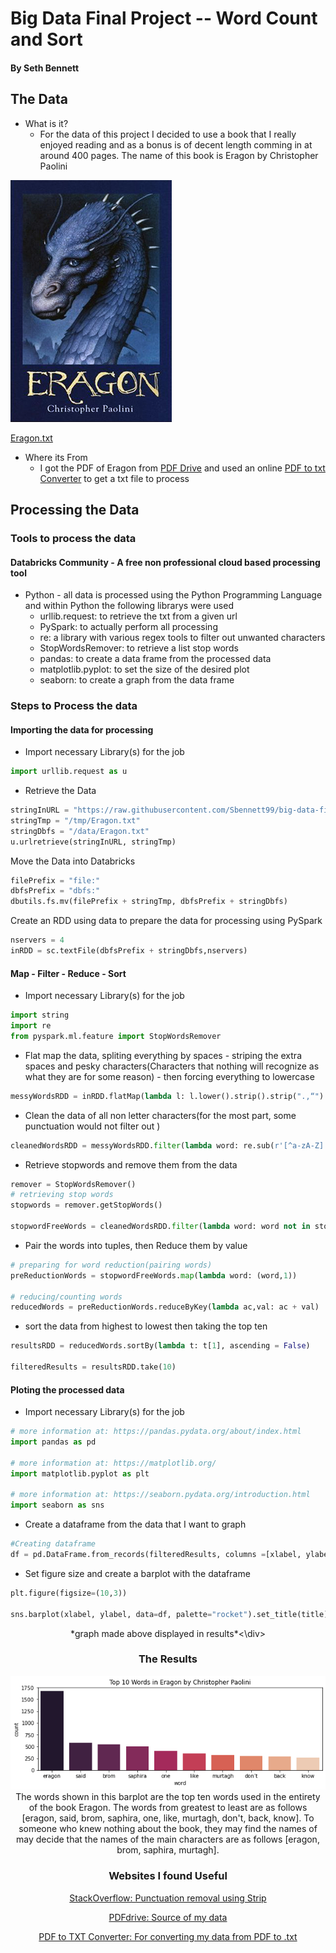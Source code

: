 # Big Data Final Project -- Word Count and Sort
#### By Seth Bennett

## The Data
- What is it?
  - For the data of this project I decided to use a book that I really enjoyed reading and as a bonus is of decent length comming in at around 400 pages. The name of this book is Eragon by Christopher Paolini

![](Eragon_book_cover.png)

[Eragon.txt](https://github.com/Sbennett99/big-data-final-project/blob/25e9e511d9bd818348fb2b9b5843ccdf6fa93500/Eragon.txt)
- Where its From
  - I got the PDF of Eragon from [PDF Drive](https://www.pdfdrive.com/eragon-d37470593.html) and used an online [PDF to txt Converter](https://www.zamzar.com/convert/pdf-to-txt/) to get a txt file to process

## Processing the Data
### Tools to process the data
####  Databricks Community - A free non professional cloud based processing tool
  - Python - all data is processed using the Python Programming Language and within Python the following librarys were used
    - urllib.request: to retrieve the txt from a given url
    - PySpark: to actually perform all processing
    - re: a library with various regex tools to filter out unwanted characters
    - StopWordsRemover: to retrieve a list stop words
    - pandas: to create a data frame from the processed data
    - matplotlib.pyplot: to set the size of the desired plot
    - seaborn: to create a graph from the data frame
### Steps to Process the data
#### Importing the data for processing
- Import necessary Library(s) for the job
```Python
import urllib.request as u
```
- Retrieve the Data
```Python
stringInURL = "https://raw.githubusercontent.com/Sbennett99/big-data-final-project/main/Eragon.txt"
stringTmp = "/tmp/Eragon.txt"
stringDbfs = "/data/Eragon.txt"
u.urlretrieve(stringInURL, stringTmp)
```
Move the Data into Databricks
```Python
filePrefix = "file:"
dbfsPrefix = "dbfs:"
dbutils.fs.mv(filePrefix + stringTmp, dbfsPrefix + stringDbfs)
```
Create an RDD using data to prepare the data for processing using PySpark
```Python
nservers = 4
inRDD = sc.textFile(dbfsPrefix + stringDbfs,nservers)
```
#### Map - Filter - Reduce - Sort
- Import necessary Library(s) for the job
```Python
import string
import re
from pyspark.ml.feature import StopWordsRemover
```
- Flat map the data, spliting everything by spaces - striping the extra spaces and pesky characters(Characters that nothing will recognize as what they are for some reason) - then forcing everything to lowercase
```Python
messyWordsRDD = inRDD.flatMap(lambda l: l.lower().strip().strip(".,“").strip(string.punctuation).split(" "))
```
- Clean the data of all non letter characters(for the most part, some punctuation would not filter out ) 
```Python
cleanedWordsRDD = messyWordsRDD.filter(lambda word: re.sub(r'[^a-zA-Z]' ,'',word))
```
- Retrieve stopwords and remove them from the data
```Python
remover = StopWordsRemover()
# retrieving stop words
stopwords = remover.getStopWords()

stopwordFreeWords = cleanedWordsRDD.filter(lambda word: word not in stopwords)
```
- Pair the words into tuples, then Reduce them by value
```Python
# preparing for word reduction(pairing words)
preReductionWords = stopwordFreeWords.map(lambda word: (word,1))

# reducing/counting words
reducedWords = preReductionWords.reduceByKey(lambda ac,val: ac + val)
```
- sort the data from highest to lowest then taking the top ten
```Python
resultsRDD = reducedWords.sortBy(lambda t: t[1], ascending = False)

filteredResults = resultsRDD.take(10)
```

#### Ploting the processed data
- Import necessary Library(s) for the job
```Python
# more information at: https://pandas.pydata.org/about/index.html
import pandas as pd

# more information at: https://matplotlib.org/
import matplotlib.pyplot as plt

# more information at: https://seaborn.pydata.org/introduction.html
import seaborn as sns
```
- Create a dataframe from the data that I want to graph
```Python
#Creating dataframe
df = pd.DataFrame.from_records(filteredResults, columns =[xlabel, ylabel]) 
```
- Set figure size and create a barplot with the dataframe
```Python
plt.figure(figsize=(10,3))

sns.barplot(xlabel, ylabel, data=df, palette="rocket").set_title(title)
```
<div align="center">*graph made above displayed in results*<\div>

### The Results
![](https://github.com/Sbennett99/big-data-final-project/blob/74323633a4cf57272c643fc8e3b226f01bff58ce/GraphOfEragonWords.png)
The words shown in this barplot are the top ten words used in the entirety of the book Eragon. The words from greatest to least are as follows [eragon, said, brom, saphira, one, like, murtagh, don't, back, know]. To someone who knew nothing about the book, they may find the names of may decide that the names of the main characters are as follows [eragon, brom, saphira, murtagh].

### Websites I found Useful
[StackOverflow: Punctuation removal using Strip](https://stackoverflow.com/questions/18429143/strip-punctuation-with-regex-python)

[PDFdrive: Source of my data](https://www.pdfdrive.com/eragon-d37470593.html)

[PDF to TXT Converter: For converting my data from PDF to .txt](https://www.zamzar.com/convert/pdf-to-txt/)
